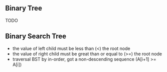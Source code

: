 ## Binary Tree

TODO

## Binary Search Tree

- the value of left child must be less than (<) the root node
- the value of right child must be great than or equal to (>=) the root node
- traversal BST by in-order, got a non-descending sequence (A[i+1] >= A[i])
